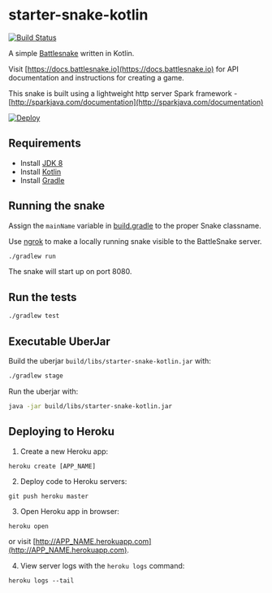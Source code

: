 starter-snake-kotlin
===

[![Build Status](https://travis-ci.org/athenian-programming/starter-snake-kotlin.svg?branch=master)](https://travis-ci.org/athenian-programming/starter-snake-kotlin)

A simple [Battlesnake](http://battlesnake.io) written in Kotlin.

Visit [https://docs.battlesnake.io](https://docs.battlesnake.io) 
for API documentation and instructions for creating a game.

This snake is built using a lightweight http server Spark framework - [http://sparkjava.com/documentation](http://sparkjava.com/documentation)

[![Deploy](https://www.herokucdn.com/deploy/button.png)](https://heroku.com/deploy)

Requirements
---

- Install [JDK 8](http://www.oracle.com/technetwork/java/javase/downloads/jdk8-downloads-2133151.html)
- Install [Kotlin](https://kotlinlang.org)
- Install [Gradle](https://gradle.org/install/)

Running the snake
---

Assign the `mainName` variable in [build.gradle](build.gradle) to the proper Snake classname.

Use [ngrok](https://ngrok.com) to make a locally running snake visible to the BattleSnake server.

```bash
./gradlew run
```

The snake will start up on port 8080.

Run the tests
---

```bash
./gradlew test
```

Executable UberJar
---

Build the uberjar `build/libs/starter-snake-kotlin.jar` with:

```bash
./gradlew stage
```

Run the uberjar with:

```bash
java -jar build/libs/starter-snake-kotlin.jar
```


Deploying to Heroku
---

1) Create a new Heroku app:
```
heroku create [APP_NAME]
```

2) Deploy code to Heroku servers:
```
git push heroku master
```

3) Open Heroku app in browser:
```
heroku open
```
or visit [http://APP_NAME.herokuapp.com](http://APP_NAME.herokuapp.com).

4) View server logs with the `heroku logs` command:
```
heroku logs --tail
```
